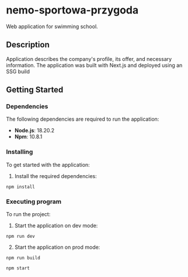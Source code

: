 # nemo-sportowa-przygoda

Web application for swimming school.

## Description

Application describes the company's profile, its offer, and necessary information. The application was built with Next.js and deployed using an SSG build

## Getting Started

### Dependencies

The following dependencies are required to run the application:

- **Node.js**: 18.20.2
- **Npm**: 10.8.1

### Installing

To get started with the application:

1. Install the required dependencies:

```
npm install
```

### Executing program

To run the project:

1. Start the application on dev mode:

```
npm run dev
```

2. Start the application on prod mode:

```
npm run build
```

```
npm start
```
